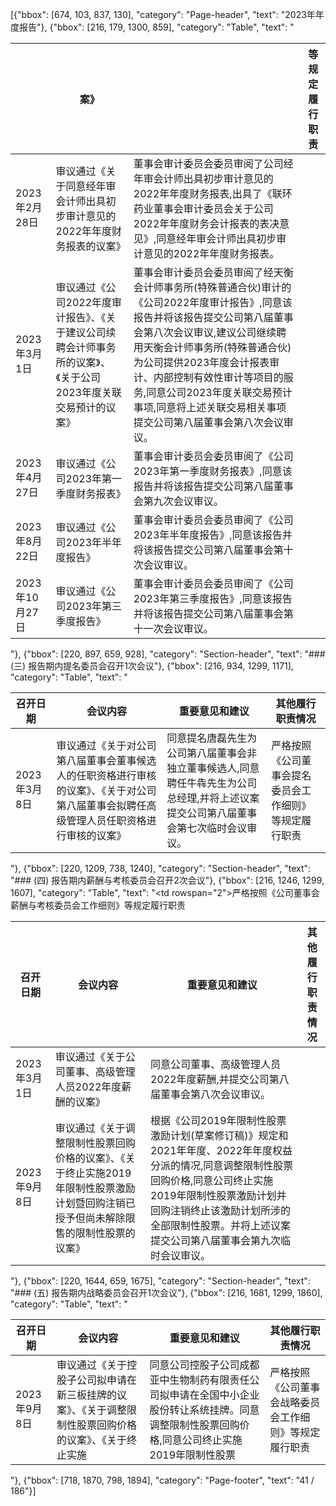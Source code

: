 [{"bbox": [674, 103, 837, 130], "category": "Page-header", "text": "2023年年度报告"}, {"bbox": [216, 179, 1300, 859], "category": "Table", "text": "<table><thead><tr><th></th><th>案》</th><th></th><th>等规定履行职责</th></tr></thead><tbody><tr><td>2023年2月28日</td><td>审议通过《关于同意经年审会计师出具初步审计意见的2022年年度财务报表的议案》</td><td>董事会审计委员会委员审阅了公司经年审会计师出具初步审计意见的2022年年度财务报表,出具了《联环药业董事会审计委员会关于公司2022年年度财务会计报表的表决意见》,同意经年审会计师出具初步审计意见的2022年年度财务报表。</td><td></td></tr><tr><td>2023年3月1日</td><td>审议通过《公司2022年度审计报告》、《关于建议公司续聘会计师事务所的议案》、《关于公司2023年度关联交易预计的议案》</td><td>董事会审计委员会委员审阅了经天衡会计师事务所(特殊普通合伙)审计的《公司2022年度审计报告》,同意该报告并将该报告提交公司第八届董事会第八次会议审议,建议公司继续聘用天衡会计师事务所(特殊普通合伙)为公司提供2023年度会计报表审计、内部控制有效性审计等项目的服务,同意公司2023年度关联交易预计事项,同意将上述关联交易相关事项提交公司第八届董事会第八次会议审议。</td><td></td></tr><tr><td>2023年4月27日</td><td>审议通过《公司2023年第一季度财务报表》</td><td>董事会审计委员会委员审阅了《公司2023年第一季度财务报表》,同意该报告并将该报告提交公司第八届董事会第九次会议审议。</td><td></td></tr><tr><td>2023年8月22日</td><td>审议通过《公司2023年半年度报告》</td><td>董事会审计委员会委员审阅了《公司2023年半年度报告》,同意该报告并将该报告提交公司第八届董事会第十次会议审议。</td><td></td></tr><tr><td>2023年10月27日</td><td>审议通过《公司2023年第三季度报告》</td><td>董事会审计委员会委员审阅了《公司2023年第三季度报告》,同意该报告并将该报告提交公司第八届董事会第十一次会议审议。</td><td></td></tr></tbody></table>"}, {"bbox": [220, 897, 659, 928], "category": "Section-header", "text": "### (三) 报告期内提名委员会召开1次会议"}, {"bbox": [216, 934, 1299, 1171], "category": "Table", "text": "<table><thead><tr><th>召开日期</th><th>会议内容</th><th>重要意见和建议</th><th>其他履行职责情况</th></tr></thead><tbody><tr><td>2023年3月8日</td><td>审议通过《关于对公司第八届董事会董事候选人的任职资格进行审核的议案》、《关于对公司第八届董事会拟聘任高级管理人员任职资格进行审核的议案》</td><td>同意提名唐磊先生为公司第八届董事会非独立董事候选人,同意聘任牛犇先生为公司总经理,并将上述议案提交公司第八届董事会第七次临时会议审议。</td><td>严格按照《公司董事会提名委员会工作细则》等规定履行职责</td></tr></tbody></table>"}, {"bbox": [220, 1209, 738, 1240], "category": "Section-header", "text": "### (四) 报告期内薪酬与考核委员会召开2次会议"}, {"bbox": [216, 1246, 1299, 1607], "category": "Table", "text": "<table><thead><tr><th>召开日期</th><th>会议内容</th><th>重要意见和建议</th><th>其他履行职责情况</th></tr></thead><tbody><tr><td>2023年3月1日</td><td>审议通过《关于公司董事、高级管理人员2022年度薪酬的议案》</td><td>同意公司董事、高级管理人员2022年度薪酬,并提交公司第八届董事会第八次会议审议。</td><td rowspan=\"2\">严格按照《公司董事会薪酬与考核委员会工作细则》等规定履行职责</td></tr><tr><td>2023年9月8日</td><td>审议通过《关于调整限制性股票回购价格的议案》、《关于终止实施2019年限制性股票激励计划暨回购注销已授予但尚未解除限售的限制性股票的议案》</td><td>根据《公司2019年限制性股票激励计划(草案修订稿)》规定和2021年年度、2022年年度权益分派的情况,同意调整限制性股票回购价格,同意公司终止实施2019年限制性股票激励计划并回购注销终止该激励计划所涉的全部限制性股票。并将上述议案提交公司第八届董事会第九次临时会议审议。</td></tr></tbody></table>"}, {"bbox": [220, 1644, 659, 1675], "category": "Section-header", "text": "### (五) 报告期内战略委员会召开1次会议"}, {"bbox": [216, 1681, 1299, 1860], "category": "Table", "text": "<table><thead><tr><th>召开日期</th><th>会议内容</th><th>重要意见和建议</th><th>其他履行职责情况</th></tr></thead><tbody><tr><td>2023年9月8日</td><td>审议通过《关于控股子公司拟申请在新三板挂牌的议案》、《关于调整限制性股票回购价格的议案》、《关于终止实施</td><td>同意公司控股子公司成都亚中生物制药有限责任公司拟申请在全国中小企业股份转让系统挂牌。同意调整限制性股票回购价格,同意公司终止实施2019年限制性股票</td><td>严格按照《公司董事会战略委员会工作细则》等规定履行职责</td></tr></tbody></table>"}, {"bbox": [718, 1870, 798, 1894], "category": "Page-footer", "text": "41 / 186"}]